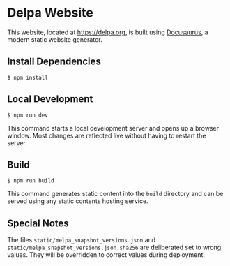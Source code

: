 # Delpa Website

This website, located at https://delpa.org, is built using
[Docusaurus](https://docusaurus.io/), a modern static website generator.

## Install Dependencies

```console
$ npm install
```

## Local Development

```console
$ npm run dev
```

This command starts a local development server and opens up a browser window.
Most changes are reflected live without having to restart the server.

## Build

```
$ npm run build
```

This command generates static content into the `build` directory and can be
served using any static contents hosting service.

## Special Notes

The files `static/melpa_snapshot_versions.json` and
`static/melpa_snapshot_versions.json.sha256` are deliberated set to wrong
values. They will be overridden to correct values during deployment.
